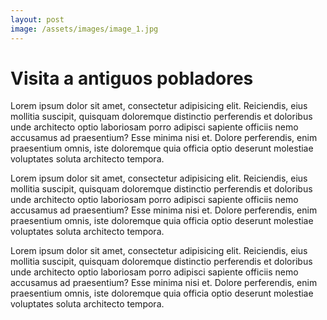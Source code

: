 ```yaml
---
layout: post
image: /assets/images/image_1.jpg
---
```

# Visita a antiguos pobladores

Lorem ipsum dolor sit amet, consectetur adipisicing elit. Reiciendis, eius mollitia suscipit, quisquam
doloremque distinctio perferendis et doloribus unde architecto optio laboriosam porro adipisci sapiente
officiis nemo accusamus ad praesentium? Esse minima nisi et. Dolore perferendis, enim praesentium omnis, iste
doloremque quia officia optio deserunt molestiae voluptates soluta architecto tempora.

Lorem ipsum dolor sit amet, consectetur adipisicing elit. Reiciendis, eius mollitia suscipit, quisquam
doloremque distinctio perferendis et doloribus unde architecto optio laboriosam porro adipisci sapiente
officiis nemo accusamus ad praesentium? Esse minima nisi et. Dolore perferendis, enim praesentium omnis, iste
doloremque quia officia optio deserunt molestiae voluptates soluta architecto tempora.

Lorem ipsum dolor sit amet, consectetur adipisicing elit. Reiciendis, eius mollitia suscipit, quisquam
doloremque distinctio perferendis et doloribus unde architecto optio laboriosam porro adipisci sapiente
officiis nemo accusamus ad praesentium? Esse minima nisi et. Dolore perferendis, enim praesentium omnis, iste
doloremque quia officia optio deserunt molestiae voluptates soluta architecto tempora.
